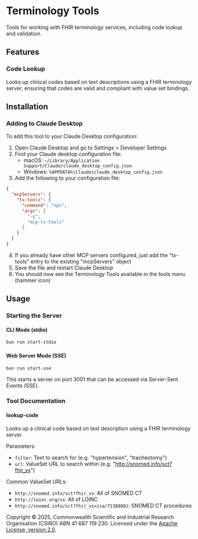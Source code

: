 # Terminology Tools

Tools for working with FHIR terminology services, including code lookup and validation.

## Features

### Code Lookup

Looks up clinical codes based on text descriptions using a FHIR terminology server, ensuring that codes are valid and compliant with value set bindings.

## Installation

### Adding to Claude Desktop

To add this tool to your Claude Desktop configuration:

1. Open Claude Desktop and go to Settings > Developer Settings
2. Find your Claude desktop configuration file:
   - macOS: `~/Library/Application Support/Claude/claude_desktop_config.json`
   - Windows: `%APPDATA%\Claude\claude_desktop_config.json`
3. Add the following to your configuration file:

```json
{
  "mcpServers": {
    "tx-tools": {
      "command": "npx",
      "args": [
        "-y",
        "mcp-tx-tools"
      ]
    }
  }
}
```

4. If you already have other MCP servers configured, just add the "tx-tools" entry to the existing "mcpServers" object
5. Save the file and restart Claude Desktop
6. You should now see the Terminology Tools available in the tools menu (hammer icon)

## Usage

### Starting the Server

#### CLI Mode (stdio)

```bash
bun run start-stdio
```

#### Web Server Mode (SSE)

```bash
bun run start-sse
```

This starts a server on port 3001 that can be accessed via Server-Sent Events (SSE).

### Tool Documentation

#### lookup-code

Looks up a clinical code based on text description using a FHIR terminology server.

Parameters:
- `filter`: Text to search for (e.g. "hypertension", "tracheotomy")
- `url`: ValueSet URL to search within (e.g. "http://snomed.info/sct?fhir_vs")

Common ValueSet URLs:
- `http://snomed.info/sct?fhir_vs`: All of SNOMED CT
- `http://loinc.org/vs`: All of LOINC
- `http://snomed.info/sct?fhir_vs=isa/71388002`: SNOMED CT procedures

Copyright © 2025, Commonwealth Scientific and Industrial Research Organisation
(CSIRO) ABN 41 687 119 230. Licensed under the
[Apache License, version 2.0](https://www.apache.org/licenses/LICENSE-2.0).
